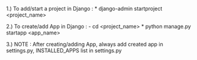 1.) To add/start a project in Django :
    * django-admin startproject <project_name>

2.) To create/add App in Django :
    - cd <project_name>
    * python manage.py startapp <app_name>

3.) NOTE : After creating/adding App, always add created app in settings.py, INSTALLED_APPS list in settings.py
